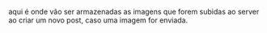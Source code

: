 aqui é onde vão ser armazenadas as imagens que forem subidas ao server ao criar um novo post, caso uma imagem for enviada.